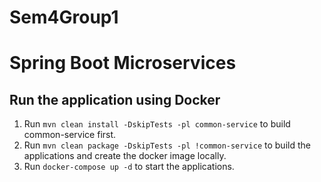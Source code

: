 # Sem4Group1
# Spring Boot Microservices

## Run the application using Docker

1. Run `mvn clean install -DskipTests -pl common-service` to build common-service first.
2. Run `mvn clean package -DskipTests -pl !common-service` to build the applications and create the docker image locally.
3. Run `docker-compose up -d` to start the applications.

